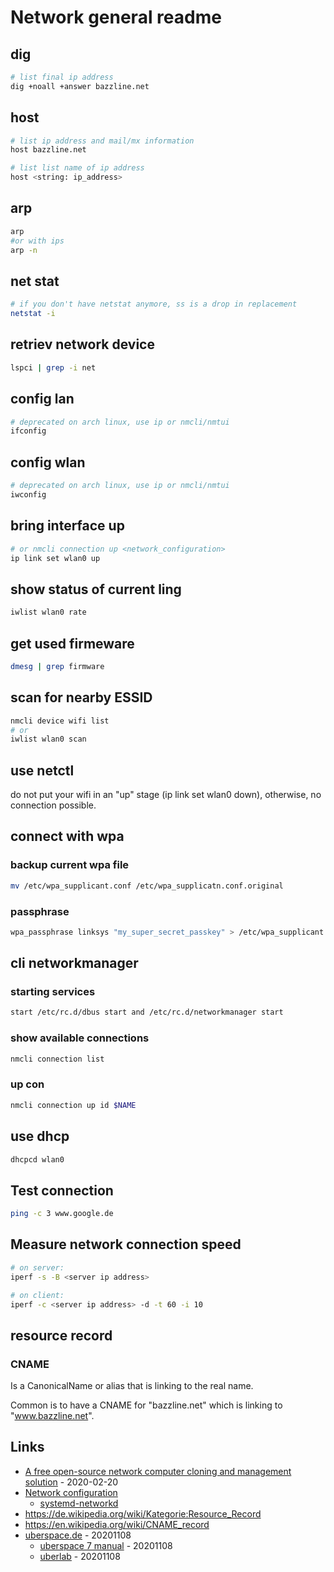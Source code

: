 # Network general readme

## dig

```bash
# list final ip address
dig +noall +answer bazzline.net
```

## host


```bash
# list ip address and mail/mx information
host bazzline.net

# list list name of ip address
host <string: ip_address>
```

## arp

```bash
arp
#or with ips
arp -n
```

## net stat

```bash
# if you don't have netstat anymore, ss is a drop in replacement
netstat -i
```

## retriev network device

```bash
lspci | grep -i net
```

## config lan

```bash
# deprecated on arch linux, use ip or nmcli/nmtui
ifconfig
```

## config wlan

```bash
# deprecated on arch linux, use ip or nmcli/nmtui
iwconfig
```

## bring interface up

```bash
# or nmcli connection up <network_configuration>
ip link set wlan0 up
```

## show status of current ling

```bash
iwlist wlan0 rate
```

## get used firmeware

```bash
dmesg | grep firmware
```

## scan for nearby ESSID

```bash
nmcli device wifi list
# or
iwlist wlan0 scan
```

## use netctl

do not put your wifi in an "up" stage (ip link set wlan0 down), otherwise, no connection possible.

## connect with wpa

### backup current wpa file

```bash
mv /etc/wpa_supplicant.conf /etc/wpa_supplicatn.conf.original
```

### passphrase

```bash
wpa_passphrase linksys "my_super_secret_passkey" > /etc/wpa_supplicant.conf
```

## cli networkmanager

### starting services

```bash
start /etc/rc.d/dbus start and /etc/rc.d/networkmanager start
```

### show available connections

```bash
nmcli connection list
```

### up con

```bash
nmcli connection up id $NAME
```

## use dhcp

```bash
dhcpcd wlan0
```

## Test connection

```bash
ping -c 3 www.google.de
```

## Measure network connection speed

```bash
# on server:
iperf -s -B <server ip address>

# on client:
iperf -c <server ip address> -d -t 60 -i 10
```

## resource record

### CNAME

Is a CanonicalName or alias that is linking to the real name.

Common is to have a CNAME for "bazzline.net" which is linking to "www.bazzline.net".

## Links

* [A free open-source network computer cloning and management solution](https://fogproject.org/) - 2020-02-20
* [Network configuration](https://wiki.archlinux.org/index.php/Network_configuration)
  * [systemd-networkd](https://wiki.archlinux.org/index.php/Systemd-networkd)
* https://de.wikipedia.org/wiki/Kategorie:Resource_Record
* https://en.wikipedia.org/wiki/CNAME_record
* [uberspace.de](https://www.uberspace.de/) - 20201108
  * [uberspace 7 manual](https://manual.uberspace.de/en/index.html) - 20201108
  * [uberlab](https://lab.uberspace.de/index.html) - 20201108


